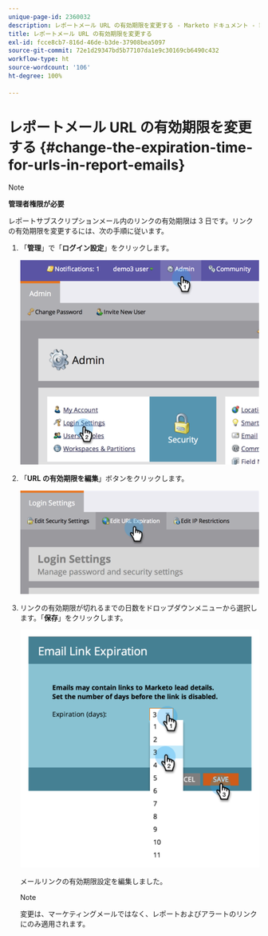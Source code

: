 ```yaml
---
unique-page-id: 2360032
description: レポートメール URL の有効期限を変更する - Marketo ドキュメント - 製品ドキュメント
title: レポートメール URL の有効期限を変更する
exl-id: fcce8cb7-816d-46de-b3de-37908bea5097
source-git-commit: 72e1d29347bd5b77107da1e9c30169cb6490c432
workflow-type: ht
source-wordcount: '106'
ht-degree: 100%

---
```


# レポートメール URL の有効期限を変更する {#change-the-expiration-time-for-urls-in-report-emails}

>[!NOTE]
>
>**管理者権限が必要**

レポートサブスクリプションメール内のリンクの有効期限は 3 日です。リンクの有効期限を変更するには、次の手順に従います。

1. 「**管理**」で「**ログイン設定**」をクリックします。

   ![](assets/image2014-9-16-14-3a44-3a57.png)

1. 「**URL の有効期限を編集**」ボタンをクリックします。

   ![](assets/image2014-9-16-14-3a45-3a1.png)

1. リンクの有効期限が切れるまでの日数をドロップダウンメニューから選択します。「**保存**」をクリックします。

   ![](assets/image2014-9-16-14-3a45-3a5.png)

   メールリンクの有効期限設定を編集しました。

   >[!NOTE]
   >
   >変更は、マーケティングメールではなく、レポートおよびアラートのリンクにのみ適用されます。
